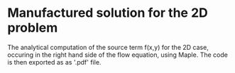 # Manufactured solution for the 2D problem


The analytical computation of the source term f(x,y) for the 2D case, occuring in
the right hand side of the flow equation, using Maple. The code is then exported as as '.pdf' file.


